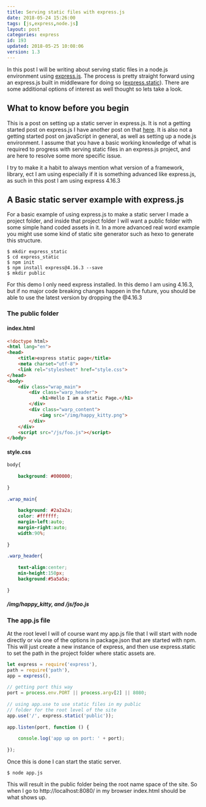 ```yaml
---
title: Serving static files with express.js
date: 2018-05-24 15:26:00
tags: [js,express,node.js]
layout: post
categories: express
id: 193
updated: 2018-05-25 10:08:06
version: 1.3
---
```


In this post I will be writing about serving static files in a node.js environment using [express.js](https://expressjs.com/). The process is pretty straight forward using an express.js built in middleware for doing so ([express.static](https://expressjs.com/en/4x/api.html#express.static)). There are some additional options of interest as well thought so lets take a look.

<!-- more -->

## What to know before you begin

This is a post on setting up a static server in express.js. It is not a getting started post on express.js I have another post on that [here](). It is also not a getting started post on javaScript in general, as well as setting up a node.js environment. I assume that you have a basic working knowledge of what is required to progress with serving static files in an express.js project, and are here to resolve some more specific issue.

I try to make it a habit to always mention what version of a framework, library, ect I am using especially if it is something advanced like express.js, as such in this post I am using express 4.16.3

## A Basic static server example with express.js

For a basic example of using express.js to make a static server I made a project folder, and inside that project folder I will want a public folder with some simple hand coded assets in it. In a more advanced real word example you might use some kind of static site generator such as hexo to generate this structure.

```
$ mkdir express_static
$ cd express_static
$ npm init
$ npm install express@4.16.3 --save
$ mkdir public
```

For this demo I only need express installed. In this demo I am using 4.16.3, but if no major code breaking changes happen in the future, you should be able to use the latest version by dropping the @4.16.3

### The public folder

#### index.html

```html
<!doctype html>
<html lang="en">
<head>
    <title>express static page</title>
    <meta charset="utf-8">
    <link rel="stylesheet" href="style.css">
</head>
<body>
    <div class="wrap_main">
        <div class="warp_header">
            <h1>Hello I am a static Page.</h1>
        </div>
        <div class="warp_content">
            <img src="/img/happy_kitty.png">
        </div>
    </div>
    <script src="/js/foo.js"></script>
</body>
```

#### style.css

```css
body{
 
    background: #000000;
 
}
 
.wrap_main{
 
    background: #2a2a2a;
    color: #ffffff;
    margin-left:auto;
    margin-right:auto;
    width:90%;
 
}
 
.warp_header{
 
    text-align:center;
    min-height:150px;
    background:#5a5a5a;
 
}
```

##### /img/happy_kitty, and /js/foo.js

### The app.js file

At the root level I will of course want my app.js file that I will start with node directly or via one of the options in package.json that are started with npm. This will just create a new instance of express, and then use express.static to set the path in the project folder where static assets are.
 
```js
let express = require('express'),
path = require('path'),
app = express(),
 
// getting port this way
port = process.env.PORT || process.argv[2] || 8080;
 
// using app.use to use static files in my public 
// folder for the root level of the site
app.use('/', express.static('public'));
 
app.listen(port, function () {
 
    console.log('app up on port: ' + port);
 
});
```

Once this is done I can start the static server.

```
$ node app.js
```

This will result in the public folder being the root name space of the site. So when I go to http://localhost:8080/ in my browser index.html should be what shows up.